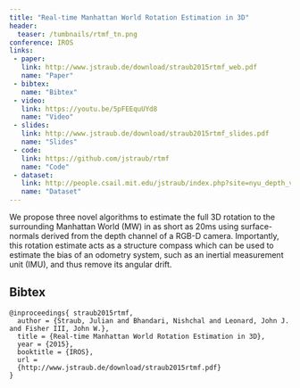 ```yaml
---
title: "Real-time Manhattan World Rotation Estimation in 3D"
header:
  teaser: /tumbnails/rtmf_tn.png
conference: IROS
links: 
 - paper: 
   link: http://www.jstraub.de/download/straub2015rtmf_web.pdf
   name: "Paper"
 - bibtex: 
   name: "Bibtex"
 - video: 
   link: https://youtu.be/5pFEEquUYd8
   name: "Video"
 - slides: 
   link: http://www.jstraub.de/download/straub2015rtmf_slides.pdf
   name: "Slides"
 - code: 
   link: https://github.com/jstraub/rtmf
   name: "Code"
 - dataset: 
   link: http://people.csail.mit.edu/jstraub/index.php?site=nyu_depth_v2_mmf
   name: "Dataset"
---
```

We propose three novel algorithms to estimate the full 3D rotation to
the surrounding Manhattan World (MW) in as short as 20ms using
surface-normals derived from the depth channel of a RGB-D camera.
Importantly, this rotation estimate acts as a structure compass which
can be used to estimate the bias of an odometry system, such as an
inertial measurement unit (IMU), and thus remove its angular drift.

## Bibtex <a id="bibtex"></a>
```
@inproceedings{ straub2015rtmf,
  author = {Straub, Julian and Bhandari, Nishchal and Leonard, John J.  and Fisher III, John W.},
  title = {Real-time Manhattan World Rotation Estimation in 3D},
  year = {2015},
  booktitle = {IROS},
  url =
  {http://www.jstraub.de/download/straub2015rtmf.pdf}
}
```

